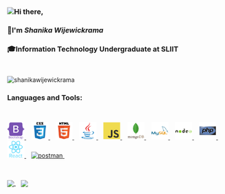 <!--  - 👋Hi, I’m @pasinduni
- 👀 I’m interested in ...
- 🌱 I’m currently learning ...
- 💞️ I’m looking to collaborate on ...
- 📫 How to reach me ...  -->

<!---
pasinduni/pasinduni is a ✨ special ✨ repository because its `README.md` (this file) appears on your GitHub profile.
You can click the Preview link to take a look at your changes.
--->
### <img src="https://raw.githubusercontent.com/aemmadi/aemmadi/master/wave.gif" width="30px">Hi there, 
### 👩‍I'm <i>Shanika Wijewickrama</i>
### 🎓Information Technology Undergraduate at SLIIT

<br>
  
<p align="left"> <img src="https://komarev.com/ghpvc/?username=pasinduni&label=Profile%20views&color=0e75b6&style=flat" alt="shanikawijewickrama" /></p>

<h3 align="left">Languages and Tools:</h3>

<br>

<p align="left">
<a href="https://getbootstrap.com" target="_blank"> 
<img src="https://raw.githubusercontent.com/devicons/devicon/master/icons/bootstrap/bootstrap-plain-wordmark.svg" alt="bootstrap" width="40" height="40"/> </a>&nbsp;&nbsp;
<a href="https://www.w3schools.com/css/" target="_blank"> 
<img src="https://raw.githubusercontent.com/devicons/devicon/master/icons/css3/css3-original-wordmark.svg" alt="css3" width="40" height="40"/> </a>&nbsp;&nbsp;
<a href="https://www.w3.org/html/" target="_blank"> 
<img src="https://raw.githubusercontent.com/devicons/devicon/master/icons/html5/html5-original-wordmark.svg" alt="html5" width="40" height="40"/> </a> &nbsp;&nbsp;
<a href="https://www.java.com" target="_blank"> 
<img src="https://raw.githubusercontent.com/devicons/devicon/master/icons/java/java-original.svg" alt="java" width="40" height="40"/> </a>&nbsp;&nbsp;
<a href="https://developer.mozilla.org/en-US/docs/Web/JavaScript" target="_blank">
<img src="https://raw.githubusercontent.com/devicons/devicon/master/icons/javascript/javascript-original.svg" alt="javascript" width="40" height="40"/> </a>&nbsp;&nbsp;
<a href="https://www.mongodb.com/" target="_blank"> 
<img src="https://raw.githubusercontent.com/devicons/devicon/master/icons/mongodb/mongodb-original-wordmark.svg" alt="mongodb" width="40" height="40"/> </a>&nbsp;&nbsp;
<a href="https://www.mysql.com/" target="_blank"> 
<img src="https://raw.githubusercontent.com/devicons/devicon/master/icons/mysql/mysql-original-wordmark.svg" alt="mysql" width="40" height="40"/> </a>&nbsp;&nbsp;
<a href="https://nodejs.org" target="_blank"> 
<img src="https://raw.githubusercontent.com/devicons/devicon/master/icons/nodejs/nodejs-original-wordmark.svg" alt="nodejs" width="40" height="40"/> </a> &nbsp;&nbsp;
<a href="https://www.php.net" target="_blank"> 
<img src="https://raw.githubusercontent.com/devicons/devicon/master/icons/php/php-original.svg" alt="php" width="40" height="40"/> </a> &nbsp;&nbsp;
<a href="https://reactjs.org/" target="_blank">
<img src="https://raw.githubusercontent.com/devicons/devicon/master/icons/react/react-original-wordmark.svg" alt="react" width="40" height="40"/> </a> &nbsp;&nbsp;
<a href="https://postman.com" target="_blank">
<img src="https://www.vectorlogo.zone/logos/getpostman/getpostman-icon.svg" alt="postman" width="40" height="40"/> </a>&nbsp;&nbsp;
</p>
  
<h2></h2>
  
<br>

<a href="">
  <img align="center" src="https://github-readme-stats.vercel.app/api?username=pasinduni&show_icons=true&theme=radical" />
</a>&nbsp;&nbsp;
<a href="">
  <img align="center" src="https://github-readme-stats.vercel.app/api/top-langs/?username=pasinduni&layout=compact&theme=radical" />
</a>

<!-- <p align="center">
![GitHub stats](https://github-readme-stats.vercel.app/api?username=pasinduni&show_icons=true&theme=radical)
&nbsp;
[![Top Langs](https://github-readme-stats.vercel.app/api/top-langs/?username=pasinduni&layout=compact&theme=radical)](https://github.com/pasinduni/github-readme-stats)
</p> -->

<br>

 
